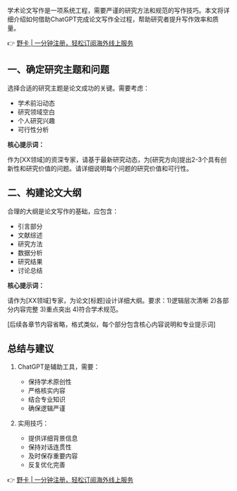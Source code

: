 学术论文写作是一项系统工程，需要严谨的研究方法和规范的写作技巧。本文将详细介绍如何借助ChatGPT完成论文写作全过程，帮助研究者提升写作效率和质量。

👉 [野卡 | 一分钟注册，轻松订阅海外线上服务](https://bit.ly/bewildcard)

## **一、确定研究主题和问题**

选择合适的研究主题是论文成功的关键。需要考虑：

- 学术前沿动态
- 研究领域空白
- 个人研究兴趣
- 可行性分析

**核心提示词：**

作为[XX领域]的资深专家，请基于最新研究动态，为[研究方向]提出2-3个具有创新性和研究价值的问题。请详细说明每个问题的研究价值和可行性。


## **二、构建论文大纲**

合理的大纲是论文写作的基础，应包含：

- 引言部分
- 文献综述
- 研究方法
- 数据分析
- 研究结果
- 讨论总结

**核心提示词：**

请作为[XX领域]专家，为论文[标题]设计详细大纲。要求：1)逻辑层次清晰 2)各部分内容完整 3)重点突出 4)符合学术规范。


[后续各章节内容省略，格式类似，每个部分包含核心内容说明和专业提示词]

## **总结与建议**

1. ChatGPT是辅助工具，需要：
   - 保持学术原创性
   - 严格核实内容
   - 结合专业知识
   - 确保逻辑严谨

2. 实用技巧：
   - 提供详细背景信息
   - 保持对话连贯性
   - 及时保存重要内容
   - 反复优化完善

👉 [野卡 | 一分钟注册，轻松订阅海外线上服务](https://bit.ly/bewildcard)